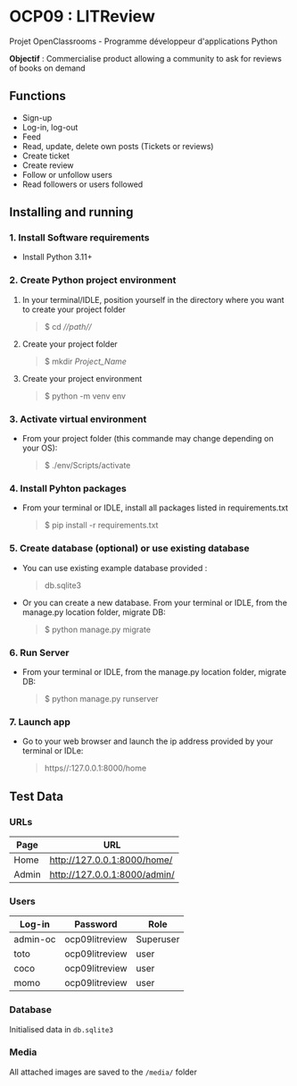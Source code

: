 # OCP09 : LITReview

Projet OpenClassrooms - Programme développeur d'applications Python

**Objectif** : Commercialise product allowing a community to ask for reviews of books on demand

## Functions
- Sign-up
- Log-in, log-out
- Feed
- Read, update, delete own posts (Tickets or reviews)
- Create ticket
- Create review
- Follow or unfollow users
- Read followers or users followed

## Installing and running

### 1. Install Software requirements
- Install Python 3.11+

### 2. Create Python project environment
1. In your terminal/IDLE, position yourself in the directory where you want
to create your project folder
    > $ cd *//path//*
2. Create your project folder
    > $ mkdir *Project_Name*
3. Create your project environment
    > $ python -m venv env

### 3. Activate virtual environment
- From your project folder (this commande may change depending on your OS):
    > $ ./env/Scripts/activate

### 4. Install Pyhton packages
- From your terminal or IDLE, install all packages listed in requirements.txt
    > $ pip install -r requirements.txt

### 5. Create database (optional) or use existing database
- You can use existing example database provided :
    > db.sqlite3
- Or you can create a new database. From your terminal or IDLE, from the manage.py location folder, migrate DB:
    > $ python manage.py migrate

### 6. Run Server
- From your terminal or IDLE, from the manage.py location folder, migrate DB:
    > $ python manage.py runserver

### 7. Launch app
- Go to your web browser and launch the ip address provided by your terminal or IDLe:
    > https//:127.0.0.1:8000/home

## Test Data
### URLs
| Page  | URL                          |
|-------|------------------------------|
| Home  | http://127.0.0.1:8000/home/  |
| Admin | http://127.0.0.1:8000/admin/ |

### Users
| Log-in   | Password       | Role      |
|----------|----------------|-----------|
| admin-oc | ocp09litreview | Superuser |
| toto     | ocp09litreview | user      |
| coco     | ocp09litreview | user      |
| momo     | ocp09litreview | user      |

### Database
Initialised data in `db.sqlite3`

### Media
All attached images are saved to the `/media/` folder 

